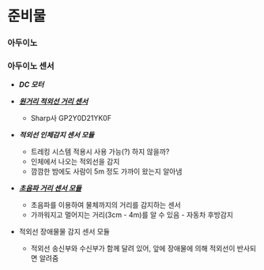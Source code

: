 # 준비물

### 아두이노

### 아두이노 센서
* ***DC 모터***

* ***[원거리 적외선 거리 센서](https://kocoafab.cc/tutorial/view/272)***
  * Sharp사 GP2Y0D21YK0F

* ***적외선 인체감지 센서 모듈***
  * 트레킹 시스템 적용시 사용 가능(?) 하지 않을까?
  * 인체에서 나오는 적외선을 감지
  * 깜깜한 밤에도 사람이 5m 정도 가까이 왔는지 알아냄


* ***[초음파 거리 센서 모듈](https://kocoafab.cc/tutorial/view/65)***
  * 초음파를 이용하여 물체까지의 거리를 감지하는 센서
  * 가까워지고 멀어지는 거리(3cm - 4m)를 알 수 있음 - 자동차 후방감지
  

* 적외선 장애물물 감지 센서 모듈
  * 적외선 송신부와 수신부가 함께 달려 있어, 앞에 장애물에 의해 적외선이 반사되면 알려줌


  
